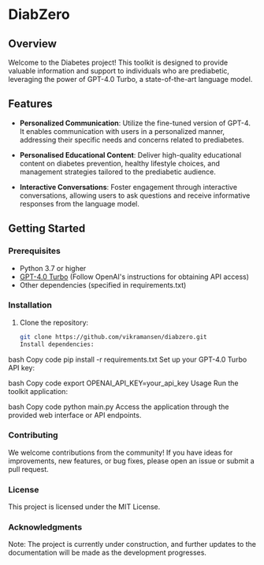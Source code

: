 # DiabZero

## Overview

Welcome to the Diabetes project! This toolkit is designed to provide valuable information and support to individuals who are prediabetic, leveraging the power of GPT-4.0 Turbo, a state-of-the-art language model.

## Features

- **Personalized Communication**: Utilize the fine-tuned version of GPT-4. It enables communication with users in a personalized manner, addressing their specific needs and concerns related to prediabetes.

- **Personalised Educational Content**: Deliver high-quality educational content on diabetes prevention, healthy lifestyle choices, and management strategies tailored to the prediabetic audience.

- **Interactive Conversations**: Foster engagement through interactive conversations, allowing users to ask questions and receive informative responses from the language model.

## Getting Started

### Prerequisites

- Python 3.7 or higher
- [GPT-4.0 Turbo](https://www.openai.com/) (Follow OpenAI's instructions for obtaining API access)
- Other dependencies (specified in requirements.txt)

### Installation

1. Clone the repository:

   ```bash
   git clone https://github.com/vikramansen/diabzero.git
   Install dependencies:
   ```

bash
Copy code
pip install -r requirements.txt
Set up your GPT-4.0 Turbo API key:

bash
Copy code
export OPENAI_API_KEY=your_api_key
Usage
Run the toolkit application:

bash
Copy code
python main.py
Access the application through the provided web interface or API endpoints.

### Contributing

We welcome contributions from the community! If you have ideas for improvements, new features, or bug fixes, please open an issue or submit a pull request.

### License

This project is licensed under the MIT License.

### Acknowledgments

Note: The project is currently under construction, and further updates to the documentation will be made as the development progresses.
